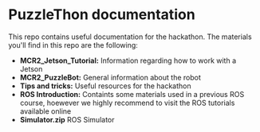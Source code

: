 # PuzzleThon documentation

 This repo contains useful documentation for the hackathon. The materials you'll find in this 
 repo are the following:
 
 * **MCR2_Jetson_Tutorial:** Information regarding how to work with a Jetson
 * **MCR2_PuzzleBot:** General information about the robot
 * **Tips and tricks:** Useful resources for the hackathon 
 * **ROS Introduction:** Containts some materials used in a previous ROS course, hoewever we highly recommend to visit the ROS tutorials available online 
 * **Simulator.zip** ROS Simulator 
